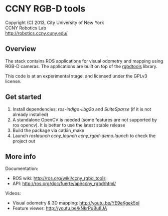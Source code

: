 CCNY RGB-D tools 
===================================

Copyright (C) 2013, City University of New York  
CCNY Robotics Lab  
<http://robotics.ccny.cuny.edu/>
 
Overview
-----------------------------------

The stack contains ROS applications for visual odometry and mapping using RGB-D cameras. 
The applications are built on top of the [rgbdtools](https://github.com/ccny-ros-pkg/rgbdtools.git) library.

This code is at an experimental stage, and licensed under the GPLv3 license.

Get started
-----------------------------------

1. Install dependencies: *ros-indigo-libg2o* and *SuiteSparse* (if it is not already installed)
2. A standalone OpenCV is needed (some features are not supported by ros opencv). It is better to use the latest stable release
3. Build the package via catkin_make
4. Launch *roslaunch ccny_launch ccny_rgbd-demo.launch* to check the project out

More info
-----------------------------------

Documentation:

 * ROS wiki: http://ros.org/wiki/ccny_rgbd_tools
 * API: http://ros.org/doc/fuerte/api/ccny_rgbd/html/

Videos:
 * Visual odometry & 3D mapping: http://youtu.be/YE9eKgek5pI
 * Feature viewer: http://youtu.be/kNkrPuBu8JA
